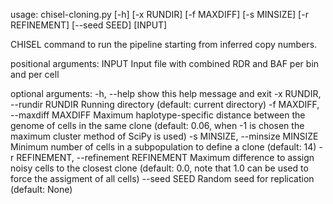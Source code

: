 usage: chisel-cloning.py [-h] [-x RUNDIR] [-f MAXDIFF] [-s MINSIZE]
                         [-r REFINEMENT] [--seed SEED]
                         [INPUT]

CHISEL command to run the pipeline starting from inferred copy numbers.

positional arguments:
  INPUT                 Input file with combined RDR and BAF per bin and per
                        cell

optional arguments:
  -h, --help            show this help message and exit
  -x RUNDIR, --rundir RUNDIR
                        Running directory (default: current directory)
  -f MAXDIFF, --maxdiff MAXDIFF
                        Maximum haplotype-specific distance between the genome
                        of cells in the same clone (default: 0.06, when -1 is
                        chosen the maximum cluster method of SciPy is used)
  -s MINSIZE, --minsize MINSIZE
                        Minimum number of cells in a subpopulation to define a
                        clone (default: 14)
  -r REFINEMENT, --refinement REFINEMENT
                        Maximum difference to assign noisy cells to the
                        closest clone (default: 0.0, note that 1.0 can be used
                        to force the assigment of all cells)
  --seed SEED           Random seed for replication (default: None)
